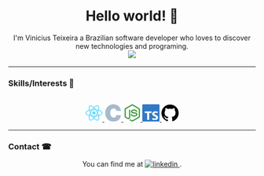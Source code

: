 <h1 align="center">Hello world! 🤗</h1>

<p align="center">I'm Vinicius Teixeira a Brazilian software developer who loves to discover new technologies and programing.
<br />
<img src="https://github-readme-stats.vercel.app/api/top-langs/?username=ViniciusTei&layout=compact&theme=gotham"/>
</p>
<hr>

### Skills/Interests 🏅
<br>

<div align="center">
<a href="https://reactjs.org/">
  <img
    alt="React"
    height="35"
    src="assets/react.svg" />
</a>
<!-- <a href="https://angular.io/">
  <img
    alt="Angular"
    height="35"
    src="assets/angular.svg" />
</a> -->

<a href="https://www.cprogramming.com/">
  <img
    alt="C"
    height="35"
    src="assets/c.svg" />
</a>

<!-- <a href="https://ionicframework.com/">
  <img
    alt="Ionic"
    height="35"
    src="assets/ionic.svg" />
</a> -->

<a href="https://nodejs.org/">
  <img
    alt="nodejs"
    height="35"
    src="assets/node-dot-js.svg" />
</a>

<!-- <a href="https://www.javascript.com/">
  <img
    alt="javascript"
    height="35"
    src="assets/javascript.svg" />
</a> -->
<a href="https://www.typescriptlang.org/">
  <img
    alt="typescript"
    height="35"
    src="assets/typescript.svg" />
</a>
<a href="https://github.com/">
  <img
    alt="github"
    height="35"
    src="assets/github.svg" />
</a>
<!-- <a href="https://git-scm.com/">
  <img
    alt="git"
    height="35"
    src="assets/git.svg" />
</a>
<a href="https://azure.microsoft.com/pt-br/overview/devops-tutorial/">
  <img
    alt="Azure"
    height="35"
    src="assets/azuredevops.svg" />
</a> -->
</div>
<hr>

### Contact ☎

<div align="center">
  You can find me at 
  <a href="https://www.linkedin.com/in/viniciustei/">
    <img
      alt="linkedin"
      src="https://img.shields.io/badge/-LinkedIn-060606?style=flat&labelColor=0D0D0D&logo=Linkedin&Color=white" />
  </a>.
</div>




